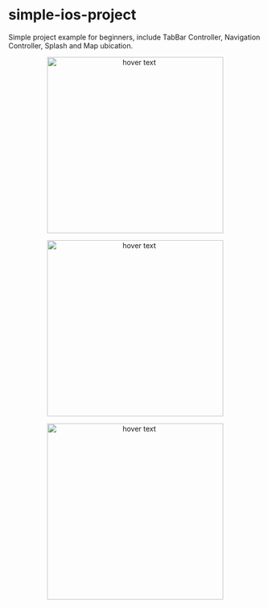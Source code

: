 # simple-ios-project

Simple project example for beginners, include TabBar Controller, Navigation Controller, Splash and Map ubication.

<p align="center">
  <img src="https://i.ibb.co/m91LqCc/Captura-de-pantalla-2019-04-28-a-la-s-12-30-57.png" width="350" title="hover text">
</p>
<p align="center">
  <img src="https://i.ibb.co/thJPSSw/Captura-de-pantalla-2019-04-28-a-la-s-12-31-39.png" width="350" title="hover text">
</p>
<p align="center">
  <img src="https://i.ibb.co/947zvHn/Captura-de-pantalla-2019-04-28-a-la-s-12-31-55.png" width="350" title="hover text">
</p>
